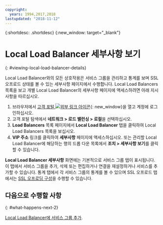 ```yaml
---
copyright:
  years: 1994,2017,2018
lastupdated: "2018-11-12"
---
```


{:shortdesc: .shortdesc}
{:new_window: target="_blank"}

# Local Load Balancer 세부사항 보기
{: #viewing-local-load-balancer-details}

Local Load Balancer와의 모든 상호작용은 서비스 그룹을 관리하고 통계를 보며 SSL 오프로드 상태를 볼 수 있는 세부사항 페이지에서 수행합니다. Local Load Balancers 목록을 보고 개별 Local Load Balancer의 세부사항 페이지에 액세스하려면 아래 지시사항을 따르십시오.

1. 브라우저에서 [고객 포털 ![외부 링크 아이콘](../../icons/launch-glyph.svg "외부 링크 아이콘")](https://control.softlayer.com/){: new_window}을 열고 계정에 로그인하십시오.
2. 고객 포털 탐색에서 **네트워크 > 로드 밸런싱 > 로컬**을 선택하십시오.
3. **Load Balancers** 목록 페이지에서 **Local Load Balancer** 탭을 클릭하여 Local Load Balancers 목록을 보십시오.
4. **VIP 주소** 링크를 클릭하여 **세부사항** 페이지에 액세스하십시오. 또는 관리할 Local Load Balancer에 해당하는 행의 드롭 다운 목록에서 **조치 > 세부사항 보기**를 클릭할 수 있습니다.

**Local Load Balancer 세부사항** 화면에는 기본적으로 서비스 그룹 탭이 표시됩니다. 이 탭에서 서비스 그룹을 추가, 삭제 또는 편집하거나 연결을 재설정하거나 서비스를 추가할 수 있습니다. 통계 탭에서 각 서비스 그룹의 통계를 볼 수 있으며 SSL 오프로드 탭에서는 [SSL 오프로딩 구성](/docs/infrastructure/local-load-balancer?topic=local-load-balancer-configuring-ssl-offloading-on-a-load-balancer)을 수행할 수 있습니다.

## 다음으로 수행할 사항
{: #what-happens-next-2}

[Local Load Balancer에 서비스 그룹 추가](/docs/infrastructure/local-load-balancer?topic=local-load-balancer-adding-a-service-group-to-a-load-balancer).
